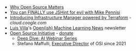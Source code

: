 - [Why Open Source Matters](https://redmonk.com/sogrady/2023/08/03/why-opensource-matters/)
- [You can FINALLY use JSHint for evil with Mike Pennisi](https://changelog.com/podcast/424)
- [Introducing Infrastructure Manager powered by Terraform](https://cloud.google.com/blog/products/management-tools/introducing-infrastructure-manager-powered-by-terraform/) - _cloud.coogle.com_
- [Luis Villa](https://en.wikipedia.org/wiki/Luis_Villa)'s [Open(ish) Machine Learning News](https://www.openml.fyi) newsletter
- [Open Source Initiative](https://opensource.org/) - [donate](https://members.opensource.org/donate)
  - [Deep Dive: AI Webinar Series](https://opensource.org/events/deep-dive-ai-webinar-series-2023/)
  - Stefano Maffulli, [Executive Director](https://opensource.org/volunteersandstaff) of OSI since 2021
